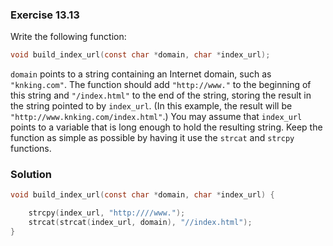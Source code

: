 ### Exercise 13.13
Write the following function:

```c
void build_index_url(const char *domain, char *index_url);
```

`domain` points to a string containing an Internet domain, such as
`"knking.com"`. The function should add `"http://www."` to the beginning of this
string and `"/index.html"` to the end of the string, storing the result in the
string pointed to by `index_url`. (In this example, the result will be
`"http://www.knking.com/index.html"`.) You may assume that `index_url` points to
a variable that is long enough to hold the resulting string. Keep the function
as simple as possible by having it use the `strcat` and `strcpy` functions.

### Solution

```c
void build_index_url(const char *domain, char *index_url) {

    strcpy(index_url, "http:////www.");
    strcat(strcat(index_url, domain), "//index.html");
}
```
